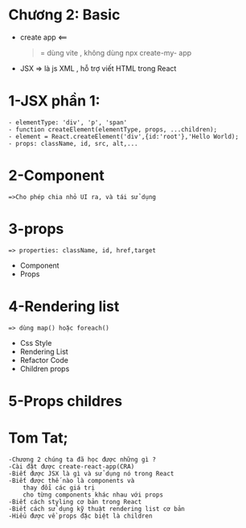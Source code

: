 # Chương 2: Basic

- create app <==
  > = dùng vite , không dùng npx create-my- app
- JSX => là js XML , hỗ trợ viết HTML trong React

# 1-JSX phần 1:

    - elementType: 'div', 'p', 'span'
    - function createElement(elementType, props, ...children);
    - element = React.createElement('div',{id:'root'},'Hello World);
    - props: className, id, src, alt,...

# 2-Component

    =>Cho phép chia nhỏ UI ra, và tái sử dụng

# 3-props

    => properties: className, id, href,target

- Component
- Props

# 4-Rendering list

    => dùng map() hoặc foreach()

- Css Style
- Rendering List
- Refactor Code
- Children props

# 5-Props childres

# Tom Tat;

    -Chương 2 chúng ta đã học được những gì ?
    -Cài đặt được create-react-app(CRA)
    -Biết được JSX là gì và sử dụng nó trong React
    -Biết được thế nào là components và
        thay đổi các giá trị
        cho từng components khác nhau với props
    -Biết cách styling cơ bản trong React
    -Biết cách sử dụng kỹ thuật rendering list cơ bản
    -Hiểu được về props đặc biệt là children

